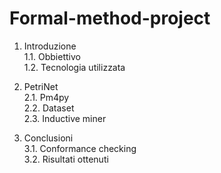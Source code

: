 # Formal-method-project

1. Introduzione  
  1.1. Obbiettivo  
	1.2. Tecnologia utilizzata  

2. PetriNet  
	2.1. Pm4py  
	2.2. Dataset  
	2.3. Inductive miner  

3. Conclusioni  
	3.1. Conformance checking  
	3.2. Risultati ottenuti  
